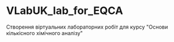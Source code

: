 # VLabUK_lab_for_EQCA
Створення віртуальних лабораторних робіт для курсу "Основи кількісного хімічного аналізу"
